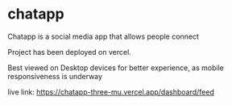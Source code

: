 # chatapp
Chatapp is a social media app that allows people connect

Project has been deployed on vercel. 

Best viewed on Desktop devices for better experience, as mobile responsiveness is underway

live link: https://chatapp-three-mu.vercel.app/dashboard/feed
